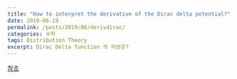 ```yaml
---
title: "How to interpret the derivative of the Dirac delta potential?"
date: 2019-06-19
permalink: /posts/2019/06/derivdirac/
categories: 수학
tags: Distribution Theory
excerpt: Dirac Delta function 의 미분은?
---
```


[참조](https://physics.stackexchange.com/questions/161275/how-to-interpret-the-derivative-of-the-dirac-delta-potential)
